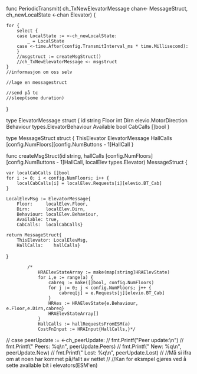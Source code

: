 

func PeriodicTransmit(
	ch_TxNewElevatorMessage chan<- MessageStruct,
	ch_newLocalState <-chan Elevator) {

	for {
		select {
		case LocalState := <-ch_newLocalState:
			_ = LocalState
		case <-time.After(config.TransmitInterval_ms * time.Millisecond):
		}
		//msgstruct := createMsgStruct()
		//ch_TxNewElevatorMessage <- msgstruct
	}
	//informasjon om oss selv

	//lage en messagestruct

	//send på tc
	//sleep(some duration)
}





type ElevatorMessage struct {
	id        string
	Floor     int
	Dirn      elevio.MotorDirection
	Behaviour types.ElevatorBehaviour
	Available bool
	CabCalls  []bool
}





type MessageStruct struct {
	ThisElevator ElevatorMessage
	HallCalls    [config.NumFloors][config.NumButtons - 1]HallCall
}







func createMsgStruct(id string, hallCalls [config.NumFloors][config.NumButtons - 1]HallCall, localElev types.Elevator) MessageStruct {

	var localCabCalls []bool
	for i := 0; i < config.NumFloors; i++ {
		localCabCalls[i] = localElev.Requests[i][elevio.BT_Cab]
	}

	LocalElevMsg := ElevatorMessage{
		Floor:     localElev.Floor,
		Dirn:      localElev.Dirn,
		Behaviour: localElev.Behaviour,
		Available: true,
		CabCalls:  localCabCalls}

	return MessageStruct{
		ThisElevator: LocalElevMsg,
		HallCalls:    hallCalls}
}






			/*
				HRAElevStateArray := make(map[string]HRAElevState)
				for i,e := range(a) {
					cabreq := make([]bool, config.NumFloors)
					for j := 0; j < config.NumFloors; j++ {
						cabreq[j] = e.Requests[j][elevio.BT_Cab]
					}
					HRAes := HRAElevState{e.Behaviour, e.Floor,e.Dirn,cabreq}
					HRAElevStateArray[]
				}
				HallCalls := hallRequestsFromESM(a)
				CostFnInput := HRAInput{HallCalls,}*/


// case peerUpdate := <-ch_peerUpdate:
		// 	fmt.Printf("Peer update:\n")
		// 	fmt.Printf("  Peers:    %q\n", peerUpdate.Peers)
		// 	fmt.Printf("  New:      %q\n", peerUpdate.New)
		// 	fmt.Printf("  Lost:     %q\n", peerUpdate.Lost)
		// 	//Må si ifra om at noen har kommet på/fallt av nettet
		// 	//Kan for eksmpel gjøres ved å sette available bit i elevators(ESM'en)